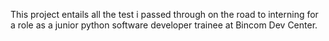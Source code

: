 This project entails all the test i passed through on the road to interning for a role as a junior python software developer trainee at Bincom Dev Center. 
